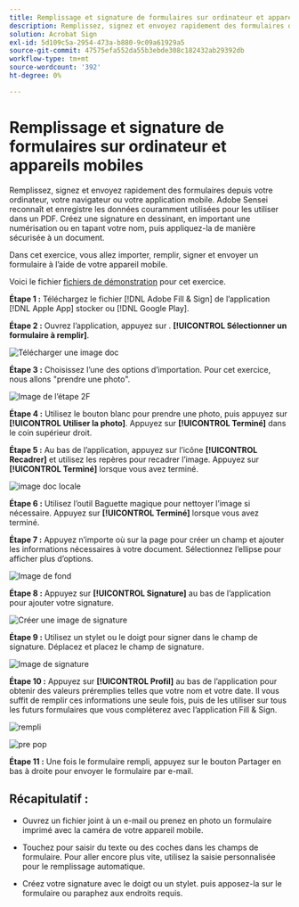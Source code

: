```yaml
---
title: Remplissage et signature de formulaires sur ordinateur et appareils mobiles
description: Remplissez, signez et envoyez rapidement des formulaires depuis votre ordinateur, votre navigateur ou votre application mobile
solution: Acrobat Sign
exl-id: 5d109c5a-2954-473a-b880-9c09a61929a5
source-git-commit: 47575efa552da55b3ebde308c182432ab29392db
workflow-type: tm+mt
source-wordcount: '392'
ht-degree: 0%

---
```


# Remplissage et signature de formulaires sur ordinateur et appareils mobiles

Remplissez, signez et envoyez rapidement des formulaires depuis votre ordinateur, votre navigateur ou votre application mobile. Adobe Sensei reconnaît et enregistre les données couramment utilisées pour les utiliser dans un PDF. Créez une signature en dessinant, en important une numérisation ou en tapant votre nom, puis appliquez-la de manière sécurisée à un document.

Dans cet exercice, vous allez importer, remplir, signer et envoyer un formulaire à l’aide de votre appareil mobile.

Voici le fichier [fichiers de démonstration](assets/03_FillSignScan.zip) pour cet exercice.

**Étape 1 :** Téléchargez le fichier [!DNL Adobe Fill & Sign] de l’application [!DNL Apple App] stocker ou [!DNL Google Play].

**Étape 2 :** Ouvrez l’application, appuyez sur . **[!UICONTROL Sélectionner un formulaire à remplir]**.

![Télécharger une image doc](assets/mobilescan.jpg)

**Étape 3 :** Choisissez l’une des options d’importation. Pour cet exercice, nous allons &quot;prendre une photo&quot;.

![Image de l’étape 2F](assets/Step2F.jpg)

**Étape 4 :** Utilisez le bouton blanc pour prendre une photo, puis appuyez sur **[!UICONTROL Utiliser la photo]**. Appuyez sur **[!UICONTROL Terminé]** dans le coin supérieur droit.

**Étape 5 :** Au bas de l’application, appuyez sur l’icône **[!UICONTROL Recadrer]** et utilisez les repères pour recadrer l’image. Appuyez sur **[!UICONTROL Terminé]** lorsque vous avez terminé.

![image doc locale](assets/localdoc.jpg)

**Étape 6 :** Utilisez l’outil Baguette magique pour nettoyer l’image si nécessaire. Appuyez sur **[!UICONTROL Terminé]** lorsque vous avez terminé.

**Étape 7 :** Appuyez n’importe où sur la page pour créer un champ et ajouter les informations nécessaires à votre document. Sélectionnez l’ellipse pour afficher plus d’options.

![Image de fond](assets/fill.jpg)


**Étape 8 :** Appuyez sur **[!UICONTROL Signature]** au bas de l’application pour ajouter votre signature.

![Créer une image de signature](assets/createsign.jpg)

**Étape 9 :** Utilisez un stylet ou le doigt pour signer dans le champ de signature. Déplacez et placez le champ de signature.

![Image de signature](assets/sign.jpg)

**Étape 10 :** Appuyez sur **[!UICONTROL Profil]** au bas de l’application pour obtenir des valeurs préremplies telles que votre nom et votre date. Il vous suffit de remplir ces informations une seule fois, puis de les utiliser sur tous les futurs formulaires que vous compléterez avec l’application Fill &amp; Sign.

![rempli](assets/filled.jpg)

![pre pop](assets/prepop.jpg)

**Étape 11 :** Une fois le formulaire rempli, appuyez sur le bouton Partager en bas à droite pour envoyer le formulaire par e-mail.

## Récapitulatif :

* Ouvrez un fichier joint à un e-mail ou prenez en photo un formulaire imprimé avec la caméra de votre appareil mobile.

* Touchez pour saisir du texte ou des coches dans les champs de formulaire. Pour aller encore plus vite, utilisez la saisie personnalisée pour le remplissage automatique.

* Créez votre signature avec le doigt ou un stylet. puis apposez-la sur le formulaire ou paraphez aux endroits requis.
